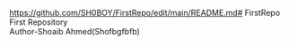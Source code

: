 https://github.com/SH0BOY/FirstRepo/edit/main/README.md# FirstRepo
First Repository
<br>
Author-Shoaib Ahmed(Shofbgfbfb)
